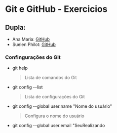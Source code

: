 # Git e GitHub - Exercicios   

## Dupla:
- Ana Maria: [GitHub](https://github.com/anamariabrito)
- Suelen Philot: [GitHub](https://github.com/suelenphilot)

### Confingurações do Git
- git help
  > Lista de comandos do Git
- git config --list
  > Lista de configurações do Git
- git config --global user.name "Nome do usuário"
  > Configura o nome do usuário
- git config --global user.email "SeuRealizando
